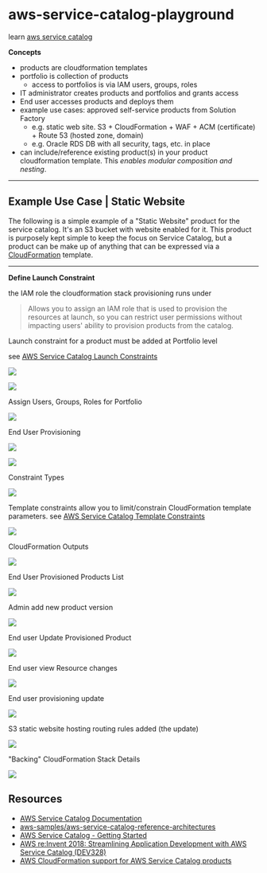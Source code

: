 # aws-service-catalog-playground

learn [aws service catalog](https://aws.amazon.com/servicecatalog/)


**Concepts**

* products are cloudformation templates
* portfolio is collection of products
    * access to portfolios is via IAM users, groups, roles
* IT administrator creates products and portfolios and grants access
* End user accesses products and deploys them
* example use cases: approved self-service products from Solution Factory
    * e.g. static web site. S3 + CloudFormation + WAF + ACM (certificate) + Route 53 (hosted zone, domain)
    * e.g. Oracle RDS DB with all security, tags, etc. in place
* can include/reference existing product(s) in your product cloudformation template.  This *enables modular composition and nesting*.

---

## Example Use Case | Static Website

The following is a simple example of a "Static Website" product for the service catalog.  It's an S3 bucket with website enabled for it.  This product is purposely kept simple to keep the focus on Service Catalog, but a product can be make up of anything that can be expressed via a [CloudFormation](https://aws.amazon.com/cloudformation/) template.

---

**Define Launch Constraint**

the IAM role the cloudformation stack provisioning runs under

> Allows you to assign an IAM role that is used to provision the resources at launch, so you can restrict user permissions without impacting users' ability to provision products from the catalog.

Launch constraint for a product must be added at Portfolio level

see [AWS Service Catalog Launch Constraints](https://docs.aws.amazon.com/servicecatalog/latest/adminguide/constraints-launch.html)

![](https://www.evernote.com/l/AAEuQZJz9txN57hBHQ_YjHxkmMy2PKfk_n4B/image.png)

![](https://www.evernote.com/l/AAGWKIl7gwBBZZp0e3tVRncOU8Nr43Ejk1QB/image.png)

Assign Users, Groups, Roles for Portfolio

![](https://www.evernote.com/l/AAEmfWaG4XFBpZg1lD01vTdLzcfPJJhD1PkB/image.png)

End User Provisioning

![](https://www.evernote.com/l/AAGZ53tBPRhKtKih91cNdEkPVfbzy8ZvAuwB/image.png)

![](https://www.evernote.com/l/AAFPNtkC3RtNQKvtClfk9DtbTJDK7vGZwNkB/image.png)

Constraint Types

![](https://www.evernote.com/l/AAFEX2cQG6JMjoqo43FvVusSVzyc6IJx0bAB/image.png)

Template constraints allow you to limit/constrain CloudFormation template parameters. see [AWS Service Catalog Template Constraints](https://docs.aws.amazon.com/servicecatalog/latest/adminguide/catalogs_constraints_template-constraints.html)

![](https://www.evernote.com/l/AAEKZRBwiMFGkazlL5DplxIRoAHEyypLAWAB/image.png)

CloudFormation Outputs

![](https://www.evernote.com/l/AAEIVmNsWvVOd7g9Owq5hE5-EY8jiBrVrD0B/image.png)

End User Provisioned Products List

![](https://www.evernote.com/l/AAHRU3p5liNGU5H0sG5nf7NGLKBeFQi-jHkB/image.png)

Admin add new product version

![](https://www.evernote.com/l/AAF1Sxv2QSlHOJ30uexkIEq9o6qy-euT8AwB/image.png)

End user Update Provisioned Product

![](https://www.evernote.com/l/AAHeS278JfpGTqEKD6sgC8qloUdbSEja6Y8B/image.png)

End user view Resource changes

![](https://www.evernote.com/l/AAHerkaUhrJIIL0cCZpn2JgwDL4gJNaicVkB/image.png)

End user provisioning update

![](https://www.evernote.com/l/AAFGpxwfjU1Dh6IdXzZzryFP7zT0yGAMxw4B/image.png)

S3 static website hosting routing rules added (the update)

![](https://www.evernote.com/l/AAEnMMkQ431GiIqAI50H-BAeO4oSneboKTQB/image.png)

"Backing" CloudFormation Stack Details

![](https://www.evernote.com/l/AAGr49-QQOBJE6I-V_E5_ohqBxvXwhOCql4B/image.png)

## Resources

* [AWS Service Catalog Documentation](https://docs.aws.amazon.com/servicecatalog/index.html)
* [aws-samples/aws-service-catalog-reference-architectures](https://github.com/aws-samples/aws-service-catalog-reference-architectures)
* [AWS Service Catalog - Getting Started](https://www.youtube.com/watch?v=A9kKy6WhqVA&t=318s)
* [AWS re:Invent 2018: Streamlining Application Development with AWS Service Catalog (DEV328)](https://www.youtube.com/watch?v=jvAAiWxYQwg)
* [AWS CloudFormation support for AWS Service Catalog products](https://aws.amazon.com/blogs/mt/how-to-launch-secure-and-governed-aws-resources-with-aws-cloudformation-and-aws-service-catalog/)